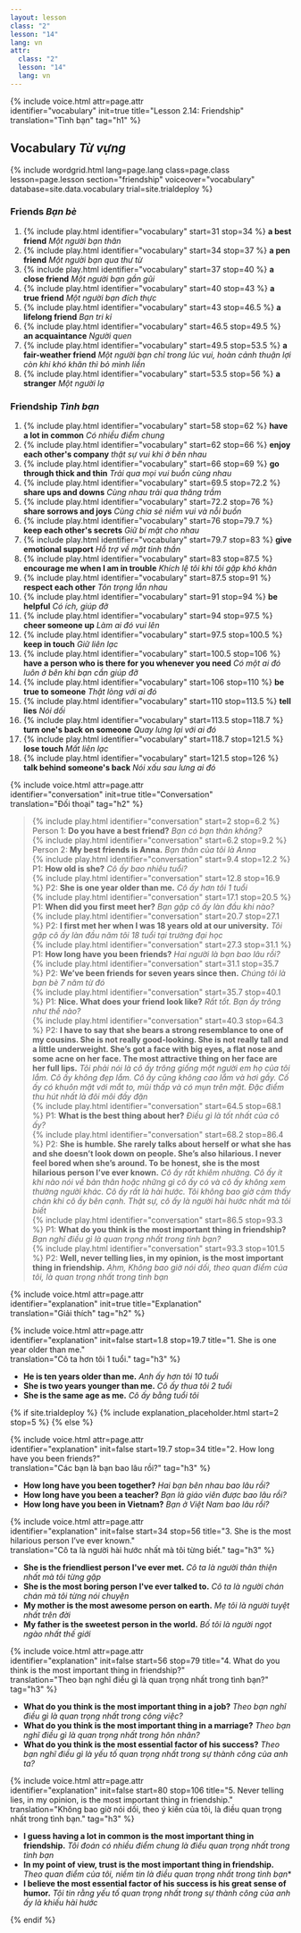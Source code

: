 ```yaml
---
layout: lesson
class: "2"
lesson: "14"	
lang: vn
attr:
  class: "2"
  lesson: "14"
  lang: vn
---
```


{%  include voice.html attr=page.attr  
	identifier="vocabulary"  init=true
	title="Lesson 2.14: Friendship"        
	translation="Tình bạn"
    tag="h1" %}

## Vocabulary *Từ vựng*

{% include wordgrid.html lang=page.lang
		class=page.class 
		lesson=page.lesson 
		section="friendship"
		voiceover="vocabulary"
		database=site.data.vocabulary 
		trial=site.trialdeploy %}


### Friends *Bạn bè*

1. {% include play.html identifier="vocabulary" start=31 stop=34 %} **a best friend** *Một người bạn thân*
2. {% include play.html identifier="vocabulary" start=34 stop=37 %} **a pen friend** *Một người bạn qua thư từ*
3. {% include play.html identifier="vocabulary" start=37 stop=40 %} **a close friend** *Một người bạn gần gũi*
4. {% include play.html identifier="vocabulary" start=40 stop=43 %} **a true friend** *Một người bạn đích thực*
5. {% include play.html identifier="vocabulary" start=43 stop=46.5 %} **a lifelong friend** *Bạn tri kỉ*
6. {% include play.html identifier="vocabulary" start=46.5 stop=49.5 %} **an acquaintance** *Người quen*
7. {% include play.html identifier="vocabulary" start=49.5 stop=53.5 %} **a fair-weather friend** *Một người bạn chỉ trong lúc vui, hoàn cảnh thuận lợi còn khi khó khăn thì bỏ mình liền*
8. {% include play.html identifier="vocabulary" start=53.5 stop=56 %} **a stranger** *Một người lạ*

### Friendship *Tình bạn*

1. {% include play.html identifier="vocabulary" start=58 stop=62 %}  **have a lot in common** *Có nhiều điểm chung*
2. {% include play.html identifier="vocabulary" start=62 stop=66 %}  **enjoy each other's company** *thật sự vui khi ở bên nhau*
3. {% include play.html identifier="vocabulary" start=66 stop=69 %}  **go through thick and thin** *Trải qua mọi vui buồn cùng nhau*
4. {% include play.html identifier="vocabulary" start=69.5 stop=72.2 %}  **share ups and downs** *Cùng nhau trải qua thăng trầm*
5. {% include play.html identifier="vocabulary" start=72.2 stop=76 %}  **share sorrows and joys** *Cùng chia sẻ niềm vui và nỗi buồn*
6. {% include play.html identifier="vocabulary" start=76 stop=79.7 %}  **keep each other's secrets** *Giữ bí mật cho nhau*
7. {% include play.html identifier="vocabulary" start=79.7 stop=83 %}  **give emotional support** *Hỗ trợ về mặt tinh thần*
8. {% include play.html identifier="vocabulary" start=83 stop=87.5 %}  **encourage me when I am in trouble** *Khích lệ tôi khi tôi gặp khó khăn*
9. {% include play.html identifier="vocabulary" start=87.5 stop=91 %}  **respect each other** *Tôn trọng lẫn nhau*
10. {% include play.html identifier="vocabulary" start=91 stop=94 %}  **be helpful** *Có ích, giúp đỡ*
11. {% include play.html identifier="vocabulary" start=94 stop=97.5 %}  **cheer someone up** *Làm ai đó vui lên*
12. {% include play.html identifier="vocabulary" start=97.5 stop=100.5 %}  **keep in touch** *Giữ liên lạc*
13. {% include play.html identifier="vocabulary" start=100.5 stop=106 %}  **have a person who is there for you whenever you need** *Có một ai đó luôn ở bên khi bạn cần giúp đỡ*
14. {% include play.html identifier="vocabulary" start=106 stop=110 %}  **be true to someone** *Thật lòng với ai đó*
15. {% include play.html identifier="vocabulary" start=110 stop=113.5 %}  **tell lies** *Nói dối*
16. {% include play.html identifier="vocabulary" start=113.5 stop=118.7 %}  **turn one's back on someone** *Quay lưng lại với ai đó*
17. {% include play.html identifier="vocabulary" start=118.7 stop=121.5 %}  **lose touch** *Mất liên lạc*
18. {% include play.html identifier="vocabulary" start=121.5 stop=126 %}  **talk behind someone's back** *Nói xấu sau lưng ai đó*


{%  include voice.html attr=page.attr  
	identifier="conversation"  init=true
	title="Conversation"        
	translation="Đối thoại"
    tag="h2" %}

> {% include play.html identifier="conversation" start=2 stop=6.2 %} Person 1: **Do you have a best friend?**   *Bạn có bạn thân không?*   
> {% include play.html identifier="conversation" start=6.2 stop=9.2 %} Person 2: **My best friends is Anna.**   *Bạn thân của tôi là Anna*   
> {% include play.html identifier="conversation" start=9.4 stop=12.2 %} P1: **How old is she?**   *Cô ấy bao nhiêu tuổi?*   
> {% include play.html identifier="conversation" start=12.8 stop=16.9 %} P2: **She is one year older than me.**   *Cô ấy hơn tôi 1 tuổi*   
> {% include play.html identifier="conversation" start=17.1 stop=20.5 %} P1: **When did you first meet her?**   *Bạn gặp cô ấy làn đầu khi nào?*      
> {% include play.html identifier="conversation" start=20.7 stop=27.1 %} P2: **I first met her when I was 18 years old at our university.**   *Tôi gặp cô ấy làn đầu năm tôi 18 tuổi tại trường đại học*      
> {% include play.html identifier="conversation" start=27.3 stop=31.1 %} P1: **How long have you been friends?**   *Hai người là bạn bao lâu rồi?*    
> {% include play.html identifier="conversation" start=31.1 stop=35.7 %} P2: **We’ve been friends for seven years since then.**   *Chúng tôi là bạn bè 7 năm từ đó*      
> {% include play.html identifier="conversation" start=35.7 stop=40.1 %} P1: **Nice. What does your friend look like?**   *Rất tốt. Bạn ấy trông như thế nào?*         
> {% include play.html identifier="conversation" start=40.3 stop=64.3 %} P2: **I have to say that she bears a strong resemblance to one of my cousins. She is not really   good-looking. She is not really tall and a little underweight. She’s got a face with big eyes, a flat nose and some acne on her face. The most attractive thing on her face are her full lips.**   *Tôi phải nói là cô ấy trông giống một người em họ của tôi lắm. Cô ấy không đẹp lắm. Cô ấy cũng không cao lắm và hơi gầy. Cố ấy có khuôn mặt với mắt to, mũi thấp và có mụn trên mặt. Đặc điểm thu hút nhất là đôi môi đầy đặn*   
> {% include play.html identifier="conversation" start=64.5 stop=68.1 %} P1: **What is the best thing about her?**   *Điều gì là tốt nhất của cô ấy?*   
> {% include play.html identifier="conversation" start=68.2 stop=86.4 %} P2: **She is humble. She rarely talks about herself or what she has and she doesn’t look down on people. She’s also hilarious. I never feel bored when she’s around. To be honest, she is the most hilarious person I’ve ever known.**   *Cô ấy rất khiêm nhường. Cô ấy ít khi nào nói về bản thân hoặc những gì cô ấy có và cô ấy không xem thường người khác. Cô ấy rất là hài hước. Tôi không bao giờ cảm thấy chán khi cô ấy bên cạnh. Thật sự, cô ấy là người hài hước nhất mà tôi biết*     
> {% include play.html identifier="conversation" start=86.5 stop=93.3 %} P1: **What do you think is the most important thing in friendship?**   *Bạn nghĩ điều gì là quan trọng nhất trong tình bạn?*   
> {% include play.html identifier="conversation" start=93.3 stop=101.5 %} P2: **Well, never telling lies, in my opinion, is the most important thing in friendship.**   *Ahm, Không bao giờ nói dối, theo quan điểm của tôi, là quan trọng nhất trong tình bạn*

{%  include voice.html attr=page.attr  
	identifier="explanation"  init=true
	title="Explanation"        
	translation="Giải thích"
    tag="h2" %}

{%  include voice.html attr=page.attr  
	identifier="explanation"  init=false start=1.8 stop=19.7
	title="1. She is one year older than me."        
	translation="Cô ta hơn tôi 1 tuổi."
    tag="h3" %}

- **He is ten years older than me.** *Anh ấy hơn tôi 10 tuổi*
- **She is two years younger than me.** *Cô ấy thua tôi 2 tuổi*
- **She is the same age as me.** *Cô ấy bằng tuổi tôi*

{% if site.trialdeploy %}
	{% include explanation_placeholder.html start=2 stop=5 %}
	{% else %}

{%  include voice.html attr=page.attr  
	identifier="explanation"  init=false start=19.7 stop=34
	title="2. How long have you been friends?"        
	translation="Các bạn là bạn bao lâu rồi?"
    tag="h3" %}

- **How long have you been together?** *Hai bạn bên nhau bao lâu rồi?*   
- **How long have you been a teacher?** *Bạn là giáo viên được bao lâu rồi?*   
- **How long have you been in Vietnam?** *Bạn ở Việt Nam bao lâu rồi?*   

{%  include voice.html attr=page.attr  
	identifier="explanation"  init=false start=34 stop=56
	title="3. She is the most hilarious person I’ve ever known."        
	translation="Cô ta là người hài hước nhất mà tôi từng biết."
    tag="h3" %}

- **She is the friendliest person I've ever met.** *Cô ta là người thân thiện nhất mà tôi từng gặp*
- **She is the most boring person I've ever talked to.** *Cô ta là người chán chán mà tôi từng nói chuyện*
- **My mother is the most awesome person on earth.** *Mẹ tôi là người tuyệt nhất trên đời*
- **My father is the sweetest person in the world.** *Bố tôi là người ngọt ngào nhất thế giới*

{%  include voice.html attr=page.attr  
	identifier="explanation"  init=false start=56 stop=79
	title="4. What do you think is the most important thing in friendship?"        
	translation="Theo bạn nghĩ điều gì là quan trọng nhất trong tình bạn?"
    tag="h3" %}

- **What do you think is the most important thing in a job?** *Theo bạn nghĩ điều gì là quan trọng nhất trong công việc?*
- **What do you think is the most important thing in a marriage?** *Theo bạn nghĩ điều gì là quan trọng nhất trong hôn nhân?*
- **What do you think is the most essential factor of his success?** *Theo bạn nghĩ điều gì là yếu tố quan trọng nhất trong sự thành công của anh ta?*

{%  include voice.html attr=page.attr  
	identifier="explanation"  init=false start=80 stop=106
	title="5. Never telling lies, in my opinion, is the most important thing in friendship."        
	translation="Không bao giờ nói dối, theo ý kiến của tôi, là điều quan trọng nhất trong tình bạn."
    tag="h3" %}

- **I guess having a lot in common is the most important thing in friendship.** *Tôi đoán có nhiều điểm chung là điều quan trọng nhất trong tình bạn*
- **In my point of view, trust is the most important thing in friendship.** *Theo quan điểm của tôi, niềm tin là điều quan trọng nhất trong tình bạn**
- **I believe the most essential factor of his success is his great sense of humor.** *Tôi tin rằng yếu tố quan trọng nhất trong sự thành công của anh ấy là khiếu hài hước*


{% endif %}